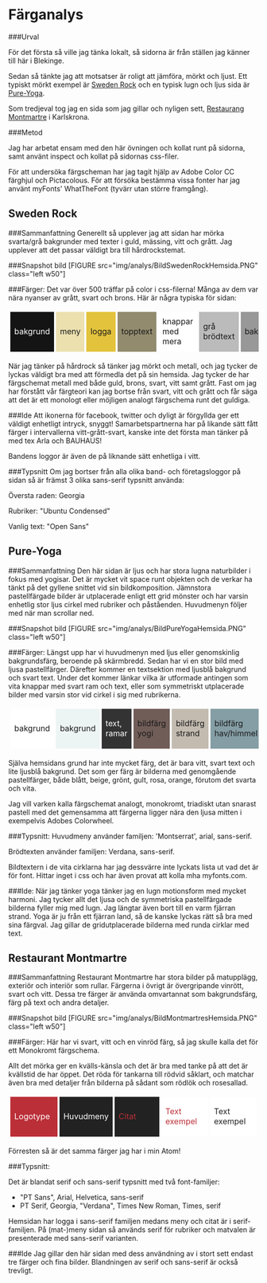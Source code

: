 Färganalys
======

###Urval

För det första så ville jag tänka lokalt, så sidorna är från ställen jag känner till här i Blekinge.

Sedan så tänkte jag att motsatser är roligt att jämföra, mörkt och ljust.
Ett typiskt mörkt exempel är [Sweden Rock](http://www.swedenrock.com/) och en typisk lugn och ljus sida är [Pure-Yoga](http://www.pure-yoga.se/).

Som tredjeval tog jag en sida som jag gillar och nyligen sett, [Restaurang Montmartre](http://www.montmartre.se/) i Karlskrona.

###Metod

Jag har arbetat ensam med den här övningen och kollat runt på sidorna, samt använt inspect och kollat på sidornas css-filer.

För att undersöka färgscheman har jag tagit hjälp av Adobe Color CC färghjul och Pictacolous.
För att försöka bestämma vissa fonter har jag använt myFonts' WhatTheFont (tyvärr utan större framgång).

Sweden Rock
-----

###Sammanfattning
Generellt så upplever jag att sidan har mörka svarta/grå bakgrunder med texter i guld, mässing, vitt och grått.
Jag upplever att det passar väldigt bra till hårdrockstemat.

###Snapshot bild
[FIGURE src="img/analys/BildSwedenRockHemsida.PNG" class="left w50"]

###Färger:
Det var över 500 träffar på color i css-filerna! Många av dem var nära nyanser av grått, svart och brons.
Här är några typiska för sidan:

<table style="border-spacing: 4px; border-collapse: separate">
    <tr>
        <td style="height: 80px; width: 80px; background-color: #141414; color:white">bakgrund</td>
        <td style="height: 80px; width: 80px; background-color: #ece0af">meny</td>
        <td style="height: 80px; width: 80px; background-color: #e3c33c">logga</td>
        <td style="height: 80px; width: 80px; background-color: #928b6e">topptext</td>
        <td style="height: 80px; width: 80px; background-color: #FFF">knappar med mera</td>
        <td style="height: 80px; width: 80px; background-color: #BBB">grå brödtext</td>
        <td style="height: 80px; width: 80px; background-color:rgba(0,0,0,0.4)">bakgrund</td>
    </tr>
</table>

När jag tänker på hårdrock så tänker jag mörkt och metall, och jag tycker de lyckas väldigt bra med att förmedla det på sin hemsida. Jag tycker de har färgschemat metall med både guld, brons, svart, vitt samt grått. Fast om jag har förstått vår färgteori kan jag bortse från svart, vitt och grått och får säga att det är ett monologt eller möjligen analogt färgschema runt det guldiga.

###Ide
Att ikonerna för facebook, twitter och dyligt är förgyllda ger ett väldigt enhetligt intryck, snyggt!
Samarbetspartnerna har på likande sätt fått färger i intervallerna vitt-grått-svart, kanske inte det första man tänker på med tex Arla och BAUHAUS!

Bandens loggor är även de på liknande sätt enhetliga i vitt.

###Typsnitt
Om jag bortser från alla olika band- och företagsloggor på sidan så är främst 3 olika sans-serif typsnitt använda:

Översta raden:   Georgia

Rubriker:       "Ubuntu Condensed"

Vanlig text:    "Open Sans"


Pure-Yoga
----

###Sammanfattning
Den här sidan är ljus och har stora lugna naturbilder i fokus med yogisar.
Det är mycket vit space runt objekten och de verkar ha tänkt på det gyllene snittet vid sin bildkomposition. Jämnstora pastellfärgade bilder är utplacerade enligt ett grid mönster och har varsin enhetlig stor ljus cirkel med rubriker och påståenden.
Huvudmenyn följer med när man scrollar ned.

###Snapshot bild
[FIGURE src="img/analys/BildPureYogaHemsida.PNG" class="left w50"]

###Färger:
Längst upp har vi huvudmenyn med ljus eller genomskinlig bakgrundsfärg, beroende på skärmbredd.
Sedan har vi en stor bild med ljusa pastellfärger.
Därefter kommer en textsektion med ljusblå bakgrund och svart text.
Under det kommer länkar vilka är utformade antingen som vita knappar med svart ram och text, eller som symmetriskt utplacerade bilder med varsin stor vid cirkel i sig med rubrikerna.

<table style="border-spacing: 4px; border-collapse: separate">
    <tr>
        <td style="height: 80px; width: 80px; background-color: #fff;">bakgrund</td>
        <td style="height: 80px; width: 80px; background-color: #edf4f4;">bakgrund</td>
        <td style="height: 80px; width: 80px; background-color: #333;color:white">text, ramar</td>
        <td style="height: 80px; width: 80px; background-color: rgb(113,93,88)">bildfärg yogi</td>
        <td style="height: 80px; width: 80px; background-color: rgb(195,187,176);">bildfärg strand</td>
        <td style="height: 80px; width: 80px; background-color: rgb(133,158,165);">bildfärg hav/himmel</td>
    </tr>
</table>

Själva hemsidans grund har inte mycket färg, det är bara vitt, svart text och lite ljusblå bakgrund. Det som ger färg är bilderna med genomgående pastellfärger, både blått, beige, grönt, gult, rosa, orange, förutom det svarta och vita.

Jag vill varken kalla färgschemat analogt, monokromt, triadiskt utan snarast pastell med det gemensamma att färgerna ligger nära den ljusa mitten i exempelvis Adobes Colorwheel.


###Typsnitt:
Huvudmeny använder familjen: 'Montserrat', arial, sans-serif.

Brödtexten använder familjen: Verdana, sans-serif.

Bildtextern i de vita cirklarna har jag dessvärre inte lyckats lista ut vad det är för font.
Hittar inget i css och har även provat att kolla mha myfonts.com.

###Ide:
När jag tänker yoga tänker jag en lugn motionsform med mycket harmoni.
Jag tycker allt det ljusa och de symmetriska pastellfärgade bilderna fyller mig med lugn. Jag längtar även bort till en varm fjärran strand. Yoga är ju från ett fjärran land, så de kanske lyckas rätt så bra med sina färgval.
Jag gillar de gridutplacerade bilderna med runda cirklar med text.



Restaurant Montmartre
----

###Sammanfattning
Restaurant Montmartre har stora bilder på matupplägg, exteriör och interiör som rullar. Färgerna i övrigt är övergripande vinrött, svart och vitt. Dessa tre färger är använda omvartannat som bakgrundsfärg, färg på text och andra detaljer.

###Snapshot bild
[FIGURE src="img/analys/BildMontmartresHemsida.PNG" class="left w50"]

###Färger:
Här har vi svart, vitt och en vinröd färg, så jag skulle kalla det för ett Monokromt färgschema.

Allt det mörka ger en kvälls-känsla och det är bra med tanke på att det är kvällstid de har öppet.
Det röda för tankarna till rödvid såklart, och matchar även bra med detaljer från bilderna på sådant som rödlök och rosesallad.

<table style="border-spacing: 4px; border-collapse: separate">
    <tr>
        <td style="height: 80px; width: 80px; background-color: #bb2f38; color: #fff">Logotype</td>    
        <td style="height: 80px; width: 80px; background-color: #222; color: #fff">Huvudmeny</td>
        <td style="height: 80px; width: 80px; background-color: #222; color: #bb2f38">Citat</td>
        <td style="height: 80px; width: 80px; background-color: #fff; color: #bb2f38">Text exempel</td>
        <td style="height: 80px; width: 80px; background-color: #fff; color: #222">Text exempel</td>
    </tr>
</table>

Förresten så är det samma färger jag har i min Atom!

###Typsnitt:

Det är blandat serif och sans-serif typsnitt med två font-familjer:

- "PT Sans", Arial, Helvetica, sans-serif
- PT Serif, Georgia, "Verdana", Times New Roman, Times, serif

Hemsidan har logga i sans-serif familjen medans meny och citat är i serif-familjen.
På (mat-)meny sidan så används serif för rubriker och matvalen är presenterade med sans-serif varianten.

###Ide
Jag gillar den här sidan med dess användning av i stort sett endast tre färger och fina bilder.
Blandningen av serif och sans-serif är också trevligt.
